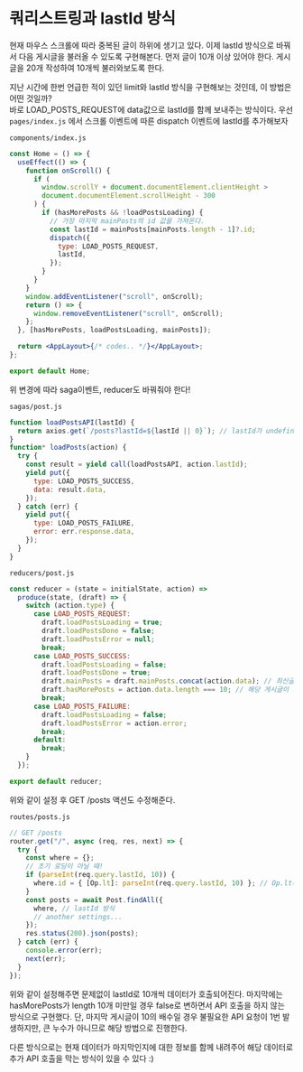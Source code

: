 ﻿# 쿼리스트링과 lastId 방식

현재 마우스 스크롤에 따라 중복된 글이 하위에 생기고 있다. 이제 lastId 방식으로 바꿔서 다음 게시글을 불러올 수 있도록 구현해본다. 먼저 글이 10개 이상 있어야 한다. 게시글을 20개 작성하여 10개씩 불러와보도록 한다.

지난 시간에 한번 언급한 적이 있던 limit와 lastId 방식을 구현해보는 것인데, 이 방법은 어떤 것일까?  
바로 LOAD_POSTS_REQUEST에 data값으로 lastId를 함께 보내주는 방식이다. 우선 `pages/index.js` 에서 스크롤 이벤트에 따른 dispatch 이벤트에 lastId를 추가해보자

`components/index.js`

```jsx
const Home = () => {
  useEffect(() => {
    function onScroll() {
      if (
        window.scrollY + document.documentElement.clientHeight >
        document.documentElement.scrollHeight - 300
      ) {
        if (hasMorePosts && !loadPostsLoading) {
          // 가장 마지막 mainPosts의 id 값을 가져온다.
          const lastId = mainPosts[mainPosts.length - 1]?.id;
          dispatch({
            type: LOAD_POSTS_REQUEST,
            lastId,
          });
        }
      }
    }
    window.addEventListener("scroll", onScroll);
    return () => {
      window.removeEventListener("scroll", onScroll);
    };
  }, [hasMorePosts, loadPostsLoading, mainPosts]);

  return <AppLayout>{/* codes.. */}</AppLayout>;
};

export default Home;
```

위 변경에 따라 saga이벤트, reducer도 바꿔줘야 한다!

`sagas/post.js`

```jsx
function loadPostsAPI(lastId) {
  return axios.get(`/posts?lastId=${lastId || 0}`); // lastId가 undefined일 때는 0으로
}
function* loadPosts(action) {
  try {
    const result = yield call(loadPostsAPI, action.lastId);
    yield put({
      type: LOAD_POSTS_SUCCESS,
      data: result.data,
    });
  } catch (err) {
    yield put({
      type: LOAD_POSTS_FAILURE,
      error: err.response.data,
    });
  }
}
```

`reducers/post.js`

```jsx
const reducer = (state = initialState, action) =>
  produce(state, (draft) => {
    switch (action.type) {
      case LOAD_POSTS_REQUEST:
        draft.loadPostsLoading = true;
        draft.loadPostsDone = false;
        draft.loadPostsError = null;
        break;
      case LOAD_POSTS_SUCCESS:
        draft.loadPostsLoading = false;
        draft.loadPostsDone = true;
        draft.mainPosts = draft.mainPosts.concat(action.data); // 최신글이 위로 올라오고, 그 하위에 게시글이 추가되도록 변경
        draft.hasMorePosts = action.data.length === 10; // 해당 게시글이 10개 미만이면 false 반환
        break;
      case LOAD_POSTS_FAILURE:
        draft.loadPostsLoading = false;
        draft.loadPostsError = action.error;
        break;
      default:
        break;
    }
  });

export default reducer;
```

위와 같이 설정 후 GET /posts 액션도 수정해준다.

`routes/posts.js`

```jsx
// GET /posts
router.get("/", async (req, res, next) => {
  try {
    const where = {};
    // 초기 로딩이 아닐 때!
    if (parseInt(req.query.lastId, 10)) {
      where.id = { [Op.lt]: parseInt(req.query.lastId, 10) }; // Op.lt(조건): 해당 id 이하인 데이터만 가져온다.
    }
    const posts = await Post.findAll({
      where, // lastId 방식
      // another settings...
    });
    res.status(200).json(posts);
  } catch (err) {
    console.error(err);
    next(err);
  }
});
```

위와 같이 설정해주면 문제없이 lastId로 10개씩 데이터가 호출되어진다. 마지막에는 hasMorePosts가 length 10개 미만일 경우 false로 변하면서 API 호출을 하지 않는 방식으로 구현했다. 단, 마지막 게시글이 10의 배수일 경우 불필요한 API 요청이 1번 발생하지만, 큰 누수가 아니므로 해당 방법으로 진행한다.

다른 방식으로는 현재 데이터가 마지막인지에 대한 정보를 함께 내려주어 해당 데이터로 추가 API 호출을 막는 방식이 있을 수 있다 :)
